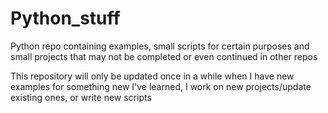 # Python_stuff
Python repo containing examples, small scripts for certain purposes and small projects that may not be completed or even continued in other repos

This repository will only be updated once in a while when I have new examples for something new I've learned, I work on new projects/update existing ones, or write new scripts
